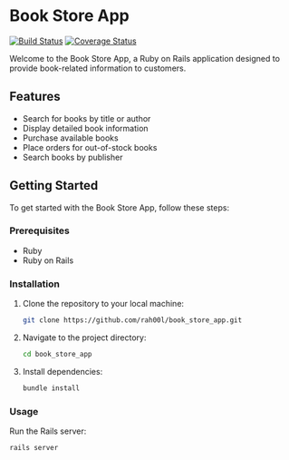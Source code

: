 # Book Store App

[![Build Status](https://travis-ci.org/yourusername/yourproject.svg?branch=master)](https://travis-ci.org/yourusername/yourproject)
[![Coverage Status](https://coveralls.io/repos/github/yourusername/yourproject/badge.svg?branch=master)](https://coveralls.io/github/yourusername/yourproject?branch=master)


Welcome to the Book Store App, a Ruby on Rails application designed to provide book-related information to customers.

## Features

- Search for books by title or author
- Display detailed book information
- Purchase available books
- Place orders for out-of-stock books
- Search books by publisher

## Getting Started

To get started with the Book Store App, follow these steps:

### Prerequisites

- Ruby
- Ruby on Rails

### Installation

1. Clone the repository to your local machine:

    ```bash
    git clone https://github.com/rah00l/book_store_app.git
    ```

2. Navigate to the project directory:

    ```bash
    cd book_store_app
    ```

3. Install dependencies:

    ```bash
    bundle install
    ```

### Usage

Run the Rails server:

```bash
rails server
